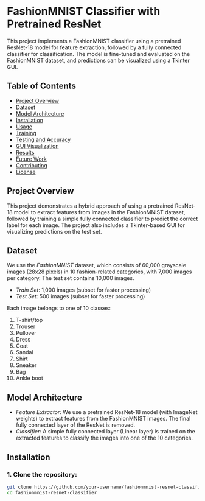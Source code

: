 # FashionMNIST Classifier with Pretrained ResNet

This project implements a FashionMNIST classifier using a pretrained ResNet-18 model for feature extraction, followed by a fully connected classifier for classification. The model is fine-tuned and evaluated on the FashionMNIST dataset, and predictions can be visualized using a Tkinter GUI.

## Table of Contents
- [Project Overview](#project-overview)
- [Dataset](#dataset)
- [Model Architecture](#model-architecture)
- [Installation](#installation)
- [Usage](#usage)
- [Training](#training)
- [Testing and Accuracy](#testing-and-accuracy)
- [GUI Visualization](#gui-visualization)
- [Results](#results)
- [Future Work](#future-work)
- [Contributing](#contributing)
- [License](#license)

## Project Overview

This project demonstrates a hybrid approach of using a pretrained ResNet-18 model to extract features from images in the FashionMNIST dataset, followed by training a simple fully connected classifier to predict the correct label for each image. The project also includes a Tkinter-based GUI for visualizing predictions on the test set.

## Dataset

We use the *FashionMNIST* dataset, which consists of 60,000 grayscale images (28x28 pixels) in 10 fashion-related categories, with 7,000 images per category. The test set contains 10,000 images.

- *Train Set*: 1,000 images (subset for faster processing)
- *Test Set*: 500 images (subset for faster processing)

Each image belongs to one of 10 classes:
1. T-shirt/top
2. Trouser
3. Pullover
4. Dress
5. Coat
6. Sandal
7. Shirt
8. Sneaker
9. Bag
10. Ankle boot

## Model Architecture

- *Feature Extractor*: We use a pretrained ResNet-18 model (with ImageNet weights) to extract features from the FashionMNIST images. The final fully connected layer of the ResNet is removed.
- *Classifier*: A simple fully connected layer (Linear layer) is trained on the extracted features to classify the images into one of the 10 categories.

## Installation

### 1. Clone the repository:
```bash
git clone https://github.com/your-username/fashionmnist-resnet-classifier.git
cd fashionmnist-resnet-classifier
